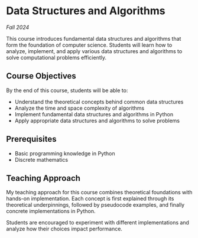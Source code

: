 # Data Structures and Algorithms

*Fall 2024*

This course introduces fundamental data structures and algorithms that form the foundation of computer science. Students will learn how to analyze, implement, and apply various data structures and algorithms to solve computational problems efficiently.

## Course Objectives

By the end of this course, students will be able to:

- Understand the theoretical concepts behind common data structures
- Analyze the time and space complexity of algorithms
- Implement fundamental data structures and algorithms in Python
- Apply appropriate data structures and algorithms to solve problems

## Prerequisites

- Basic programming knowledge in Python
- Discrete mathematics

## Teaching Approach

My teaching approach for this course combines theoretical foundations with hands-on implementation. Each concept is first explained through its theoretical underpinnings, followed by pseudocode examples, and finally concrete implementations in Python.

Students are encouraged to experiment with different implementations and analyze how their choices impact performance.
